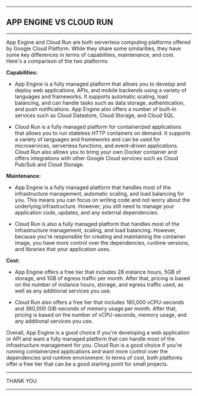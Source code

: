 ___
## **APP ENGINE VS CLOUD RUN**

___

App Engine and Cloud Run are both serverless computing platforms offered by Google Cloud Platform. While they share some similarities, they have some key differences in terms of capabilities, maintenance, and cost. Here's a comparison of the two platforms:


**Capabilities:**

*   App Engine is a fully managed platform that allows you to develop and deploy web applications, APIs, and mobile backends using a variety of languages and frameworks. It supports automatic scaling, load balancing, and can handle tasks such as data storage, authentication, and push notifications. App Engine also offers a number of built-in services such as Cloud Datastore, Cloud Storage, and Cloud SQL.


*   Cloud Run is a fully managed platform for containerized applications that allows you to run stateless HTTP containers on demand. It supports a variety of languages and frameworks and can be used for microservices, serverless functions, and event-driven applications. Cloud Run also allows you to bring your own Docker container and offers integrations with other Google Cloud services such as Cloud Pub/Sub and Cloud Storage.


**Maintenance:**

*   App Engine is a fully managed platform that handles most of the infrastructure management, automatic scaling, and load balancing for you. This means you can focus on writing code and not worry about the underlying infrastructure. However, you still need to manage your application code, updates, and any external dependencies.

*   Cloud Run is also a fully managed platform that handles most of the infrastructure management, scaling, and load balancing. However, because you're responsible for creating and maintaining the container image, you have more control over the dependencies, runtime versions, and libraries that your application uses.

**Cost:**

*   App Engine offers a free tier that includes 28 instance hours, 5GB of storage, and 1GB of egress traffic per month. After that, pricing is based on the number of instance hours, storage, and egress traffic used, as well as any additional services you use.

*   Cloud Run also offers a free tier that includes 180,000 vCPU-seconds and 360,000 GiB-seconds of memory usage per month. After that, pricing is based on the number of vCPU-seconds, memory usage, and any additional services you use.


Overall, App Engine is a good choice if you're developing a web application or API and want a fully managed platform that can handle most of the infrastructure management for you. Cloud Run is a good choice if you're running containerized applications and want more control over the dependencies and runtime environment. In terms of cost, both platforms offer a free tier that can be a good starting point for small projects.

___
THANK YOU
___